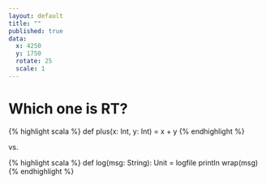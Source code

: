 ```yaml
---
layout: default
title: ""
published: true
data:
  x: 4250
  y: 1750
  rotate: 25
  scale: 1
---
```


# Which one is RT? #

{% highlight scala %}
def plus(x: Int, y: Int) = 
  x + y
{% endhighlight %}



vs.



{% highlight scala %}
def log(msg: String): Unit = 
  logfile println wrap(msg)
{% endhighlight %}

